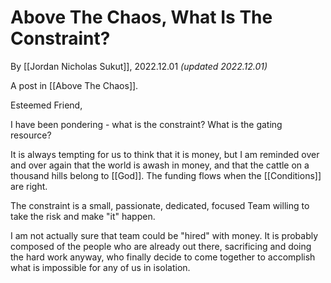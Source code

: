 # Above The Chaos, What Is The Constraint?

By [[Jordan Nicholas Sukut]], 2022.12.01 _(updated 2022.12.01)_

A post in [[Above The Chaos]]. 

Esteemed Friend,  

I have been pondering - what is the constraint? What is the gating resource? 

It is always tempting for us to think that it is money, but I am reminded over and over again that the world is awash in money, and that the cattle on a thousand hills belong to [[God]].  The funding flows when the [[Conditions]] are right. 

The constraint is a small, passionate, dedicated, focused Team willing to take the risk and make "it" happen. 

I am not actually sure that team could be "hired" with money. It is probably composed of the people who are already out there, sacrificing and doing the hard work anyway, who finally decide to come together to accomplish what is impossible for any of us in isolation. 